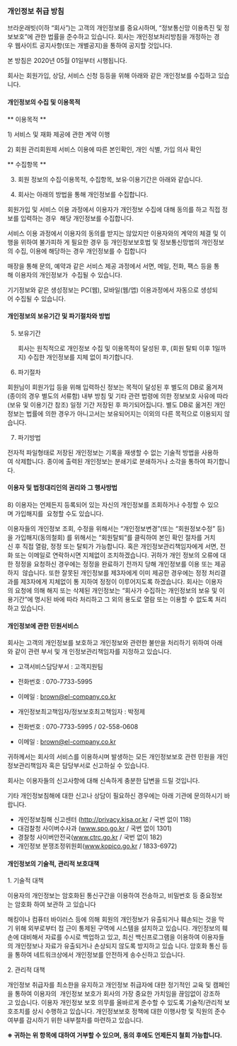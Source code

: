 ### 개인정보 취급 방침

브라운래빗(이하 “회사”)는 고객의 개인정보를 중요시하며,
“정보통신망 이용촉진 및 정보보호”에 관한 법률을 준수하고 있습니다. 회사는 개인정보처리방침을 개정하는
경우 웹사이트 공지사항(또는 개별공지)을 통하여 공지할 것입니다.

본 방침은 2020년 05월 01일부터 시행됩니다.

회사는 회원가입, 상담, 서비스 신청 등등을 위해 아래와 같은 개인정보를 수집하고 있습니다.

#### 개인정보의 수집 및 이용목적

** 이용목적 **

1) 서비스 및 재화 제공에 관한 계약 이행

2) 회원 관리회원제 서비스 이용에 따른 본인확인, 개인 식별, 가입 의사 확인


** 수집항목 **

3) 회원 정보의 수집·이용목적, 수집항목, 보유·이용기간은 아래와 같습니다.

4) 회사는 아래의 방법을 통해 개인정보를 수집합니다.

회원가입 및 서비스 이용 과정에서 이용자가 개인정보 수집에 대해 동의를 하고 직접 정보를 입력하는 경우 
해당 개인정보를 수집합니다.

서비스 이용 과정에서 이용자의 동의를 받지는 않았지만 이용자와의 계약의 체결 및 이행을 위하여 불가피하
게 필요한 경우 등 개인정보보호법 및 정보통신망법의 개인정보의 수집, 이용에 해당하는 경우 개인정보를 수
집합니다

매장을 통해 문의, 예약과 같은 서비스 제공 과정에서 서면, 메일, 전화, 팩스 등을 통해 이용자의 개인정보가 
수집될 수 있습니다.

기기정보와 같은 생성정보는 PC(웹), 모바일(웹/앱) 이용과정에서 자동으로 생성되어 수집될 수 있습니다.

#### 개인정보의 보유기간 및 파기절차와 방법

5) 보유기간

   회사는 원칙적으로 개인정보 수집 및 이용목적이 달성된 후,
   (회원 탈퇴 이후 1일까지) 수집한 개인정보를 지체 없이 파기합니다.


6) 파기절차

  회원님이 회원가입 등을 위해 입력하신 정보는 목적이 달성된 후 별도의 DB로 옮겨져
  (종이의 경우 별도의 서류함) 내부 방침 및 기타 관련 법령에 의한 정보보호 사유에 따라 
  (보유 및 이용기간 참조) 일정 기간 저장된 후 파기되어집니다.
  별도 DB로 옮겨진 개인정보는 법률에 의한 경우가 아니고서는 보유되어지는 이외의 다른 목적으로 이용되지 않습니다.

7) 파기방법

  전자적 파일형태로 저장된 개인정보는 기록을 재생할 수 없는 기술적 방법을 사용하여 삭제합니다.
  종이에 출력된 개인정보는 분쇄기로 분쇄하거나 소각을 통하여 파기합니다.


#### 이용자 및 법정대리인의 권리와 그 행사방법

8) 이용자는 언제든지 등록되어 있는 자신의 개인정보를 조회하거나 수정할 수 있으며 가입해지를
   요청할 수도 있습니다. 

이용자들의 개인정보 조회, 수정을 위해서는 “개인정보변경”(또는 “회원정보수정” 등)을 가입해지(동의철회)
를 위해서는 “회원탈퇴”를 클릭하여 본인 확인 절차를 거치신 후 직접 열람, 정정 또는 탈퇴가 가능합니다.
혹은 개인정보관리책임자에게 서면, 전화 또는 이메일로 연락하시면 지체없이 조치하겠습니다. 귀하가 개인
정보의 오류에 대한 정정을 요청하신 경우에는 정정을 완료하기 전까지 당해 개인정보를 이용 또는 제공하지 
않습니다. 또한 잘못된 개인정보를 제3자에게 이미 제공한 경우에는 정정 처리결과를 제3자에게 지체없이 통
지하여 정정이 이루어지도록 하겠습니다. 회사는 이용자의 요청에 의해 해지 또는 삭제된 개인정보는 “회사가
수집하는 개인정보의 보유 및 이용기간”에 명시된 바에 따라 처리하고 그 외의 용도로 열람 또는 이용할 수
없도록 처리하고 있습니다.


#### 개인정보에 관한 민원서비스

회사는 고객의 개인정보를 보호하고 개인정보와 관련한 불만을 처리하기 위하여 아래와 같이 관련 부서 및 개
인정보관리책임자를 지정하고 있습니다.

* 고객서비스담당부서 : 고객지원팀
* 전화번호 : 070-7733-5995
* 이메일 : brown@el-company.co.kr


* 개인정보최고책임자/정보보호최고책임자 : 박정제
* 전화번호 : 070-7733-5995 / 02-558-0608
* 이메일 : brown@el-company.co.kr

귀하께서는 회사의 서비스를 이용하시며 발생하는 모든 개인정보보호 관련 민원을 개인정보관리책임자 혹은
담당부서로 신고하실 수 있습니다.

회사는 이용자들의 신고사항에 대해 신속하게 충분한 답변을 드릴 것입니다.

기타 개인정보침해에 대한 신고나 상담이 필요하신 경우에는 아래 기관에 문의하시기 바랍니다.

* 개인정보침해 신고센터 (http://privacy.kisa.or.kr / 국번 없이 118)
* 대검찰청 사이버수사과 (www.spo.go.kr / 국번 없이 1301)
* 경찰청 사이버안전국(www.ctrc.go.kr / 국번 없이 182)
* 개인정보 분쟁조정위원회(www.kopico.go.kr / 1833-6972)


#### 개인정보의 기술적, 관리적 보호대책

1. 기술적 대책

이용자의 개인정보는 암호화된 통신구간을 이용하여 전송하고, 비밀번호 등 중요정보는 암호화 하여 보관하
고 있습니다

해킹이나 컴퓨터 바이러스 등에 의해 회원의 개인정보가 유출되거나 훼손되는 것을 막기 위해 외부로부터 접
근이 통제된 구역에 시스템을 설치하고 있습니다. 개인정보의 훼손에 대비해서 자료를 수시로 백업하고 있고,
최신 백신프로그램을 이용하여 이용자들의 개인정보나 자료가 유출되거나 손상되지 않도록 방지하고 있습
니다. 암호화 통신 등을 통하여 네트워크상에서 개인정보를 안전하게 송수신하고 있습니다.

2. 관리적 대책

개인정보 취급자를 최소한을 유지하고 개인정보 취급자에 대한 정기적인 교육 및 캠페인을 통하여 이용자의 
개인정보 보호가 회사의 가장 중요한 가치임을 끊임없이 강조하고 있습니다.
이용자 개인정보 보호 의무를 올바르게 준수할 수 있도록 기술적/관리적 보호조치를 상시 수행하고 있습니다.
개인정보보호 정책에 대한 이행사항 및 직원의 준수여부를 감시하기 위한 내부절차를 마련하고 있습니다.


**※ 귀하는 위 항목에 대하여 거부할 수 있으며, 동의 후에도 언제든지 철회 가능합니다.**


